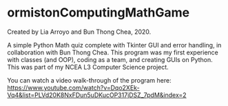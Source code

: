 # ormistonComputingMathGame
Created by Lia Arroyo and Bun Thong Chea, 2020.

A simple Python Math quiz complete with Tkinter GUI and error handling, in collaboration with Bun Thong Chea. This program was my first experience with classes (and OOP), coding as a team, and creating GUIs on Python. This was part of my NCEA L3 Computer Science project.

You can watch a video walk-through of the program here: https://www.youtube.com/watch?v=Dqo2XEk-Vq4&list=PLVd20K8NxFDun5uDKucOP317jDSZ_7pdM&index=2
